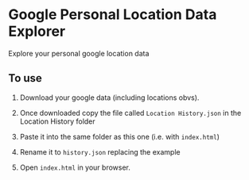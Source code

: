 # Google Personal Location Data Explorer

Explore your personal google location data

## To use

1. Download your google data (including locations obvs). 

2. Once downloaded copy the file called `Location History.json` in the Location History folder

3. Paste it into the same folder as this one (i.e. with `index.html`)

4. Rename it to `history.json` replacing the example

5. Open `index.html` in your browser.
